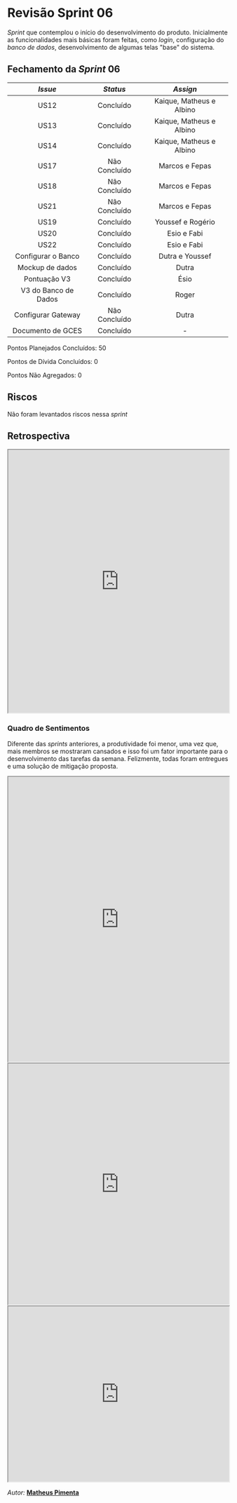 # Revisão Sprint 06

*Sprint* que contemplou o início do desenvolvimento do produto. Inicialmente as funcionalidades mais básicas foram feitas, como _login_, configuração do _banco de dados_, desenvolvimento de algumas telas "base" do sistema.

## Fechamento da _Sprint_ 06

|       _Issue_        | *Status* |         *Assign*         |
| :------------------: | :----: | :----------------------: |
|         US12         |   Concluído    | Kaique, Matheus e Albino |
|         US13         |   Concluído    | Kaique, Matheus e Albino |
|         US14         |   Concluído    | Kaique, Matheus e Albino |
|         US17         |   Não Concluído    |      Marcos e Fepas      |
|         US18         |   Não Concluído    |      Marcos e Fepas      |
|         US21         |   Não Concluído    |      Marcos e Fepas      |
|         US19         |   Concluído    |    Youssef e Rogério     |
|         US20         |   Concluído    |       Esio e Fabi        |
|         US22         |   Concluído    |       Esio e Fabi        |
|  Configurar o Banco  |   Concluído    |     Dutra e Youssef      |
|   Mockup de dados    |   Concluído    |          Dutra           |
|     Pontuação V3     |   Concluído    |           Ésio           |
| V3 do Banco de Dados |   Concluído    |          Roger           |
|  Configurar Gateway  |   Não Concluído    |          Dutra           |
| Documento de GCES |   Concluído    |                        -                         |


Pontos Planejados Concluídos: 50

Pontos de Dívida Concluídos:  0   

Pontos Não Agregados: 0

## Riscos    

Não foram levantados riscos nessa *sprint*

## Retrospectiva



<iframe src="https://docs.google.com/spreadsheets/d/e/2PACX-1vRqUZ1d6YQIwFiUx0MoWwVzN30uPomB4DB7b-5VBF7mz3lSvnxWr9EGD8fd5I4I414CypesSnoi5hJc/pubhtml?gid=8113629&single=true" width="100%" height="600px"></iframe>

### Quadro de Sentimentos

Diferente das *sprints* anteriores, a produtividade foi menor, uma vez que, mais membros se mostraram cansados e isso foi um fator importante para o desenvolvimento das tarefas da semana. Felizmente, todas foram entregues e uma solução de mitigação proposta.

<iframe src="https://docs.google.com/spreadsheets/d/e/2PACX-1vTCi50PjVIcno1S4pHK7rwji2MFbxJF53iYGnTs7WUNLNvE27HHLNfFlsCh3wiNMZvseopMCvagD3-I/pubchart?oid=718372073&format=interactive" width="100%" height="650px"></iframe>

<iframe src="https://docs.google.com/spreadsheets/d/e/2PACX-1vQkmreugxEeCvz7vA6DvWdZPITI3DHEceQe1YxgnDS8PCFgB7ZXbUJh--b5Sfm1KVFoWPPCRoqAnWgp/pubchart?oid=991505867&format=interactive" width="100%" height="550px"></iframe>

<iframe src="https://docs.google.com/spreadsheets/d/e/2PACX-1vTQc0fUk1XPc1xZp0cgnfcYU5CT0Do2hNvgCCW8HrlH4QBHtrLE7vOPHEFylxwO3Zwxe3zAhnpgugnh/pubchart?oid=124558740&format=interactive" width="100%" height="400px"></iframe>


*Autor:* **[Matheus Pimenta](https://github.com/Matheusss03)**